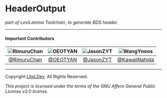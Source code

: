 # HeaderOutput

_part of LeviLamina Toolchain, to generate BDS header._

___

#### Important Contributors

| ![RimuruChan](https://github.com/RimuruChan.png?size=96) | ![OEOTYAN](https://github.com/OEOTYAN.png?size=96) | ![JasonZYT](https://github.com/Jasonzyt.png?size=96) | ![WangYneos](https://github.com/KawaiiNahida.png?size=96) |
|:--------------------------------------------------------:|:--------------------------------------------------:|:----------------------------------------------------:|:---------------------------------------------------------:|
|       [@RimuruChan](https://github.com/RimuruChan)       |       [@OEOTYAN](https://github.com/OEOTYAN)       |       [@JasonZYT](https://github.com/Jasonzyt)       |     [@KawaiiNahida](https://github.com/KawaiiNahida)      |      

___

Copyright [LiteLDev](https://github.com/LiteLDev), All Rights Reserved.

_This project is licensed under the terms of the GNU Affero General Public License v3.0 license._
